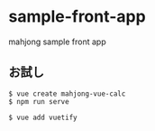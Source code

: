 # sample-front-app

mahjong sample front app

## お試し

```
$ vue create mahjong-vue-calc
$ npm run serve

$ vue add vuetify
```
